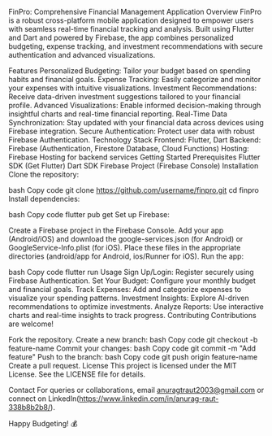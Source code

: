 FinPro: Comprehensive Financial Management Application
Overview
FinPro is a robust cross-platform mobile application designed to empower users with seamless real-time financial tracking and analysis. Built using Flutter and Dart and powered by Firebase, the app combines personalized budgeting, expense tracking, and investment recommendations with secure authentication and advanced visualizations.

Features
Personalized Budgeting: Tailor your budget based on spending habits and financial goals.
Expense Tracking: Easily categorize and monitor your expenses with intuitive visualizations.
Investment Recommendations: Receive data-driven investment suggestions tailored to your financial profile.
Advanced Visualizations: Enable informed decision-making through insightful charts and real-time financial reporting.
Real-Time Data Synchronization: Stay updated with your financial data across devices using Firebase integration.
Secure Authentication: Protect user data with robust Firebase Authentication.
Technology Stack
Frontend: Flutter, Dart
Backend: Firebase (Authentication, Firestore Database, Cloud Functions)
Hosting: Firebase Hosting for backend services
Getting Started
Prerequisites
Flutter SDK (Get Flutter)
Dart SDK
Firebase Project (Firebase Console)
Installation
Clone the repository:

bash
Copy code
git clone https://github.com/username/finpro.git
cd finpro
Install dependencies:

bash
Copy code
flutter pub get
Set up Firebase:

Create a Firebase project in the Firebase Console.
Add your app (Android/iOS) and download the google-services.json (for Android) or GoogleService-Info.plist (for iOS).
Place these files in the appropriate directories (android/app for Android, ios/Runner for iOS).
Run the app:

bash
Copy code
flutter run
Usage
Sign Up/Login: Register securely using Firebase Authentication.
Set Your Budget: Configure your monthly budget and financial goals.
Track Expenses: Add and categorize expenses to visualize your spending patterns.
Investment Insights: Explore AI-driven recommendations to optimize investments.
Analyze Reports: Use interactive charts and real-time insights to track progress.
Contributing
Contributions are welcome!

Fork the repository.
Create a new branch:
bash
Copy code
git checkout -b feature-name
Commit your changes:
bash
Copy code
git commit -m "Add feature"
Push to the branch:
bash
Copy code
git push origin feature-name
Create a pull request.
License
This project is licensed under the MIT License. See the LICENSE file for details.

Contact
For queries or collaborations, email anuragtraut2003@gmail.com or connect on LinkedIn(https://www.linkedin.com/in/anurag-raut-338b8b2b8/).

Happy Budgeting! 💰






